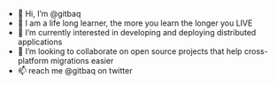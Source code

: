 - 👋 Hi, I’m @gitbaq
- 👀 I am a life long learner, the more you learn the longer you LIVE
- 🌱 I’m currently interested in developing and deploying distributed applications
- 💞️ I’m looking to collaborate on open source projects that help cross-platform migrations easier
- 📫 reach me @gitbaq on twitter 

<!---
gitbaq/gitbaq is a ✨ special ✨ repository because its `README.md` (this file) appears on your GitHub profile.
You can click the Preview link to take a look at your changes.
--->
